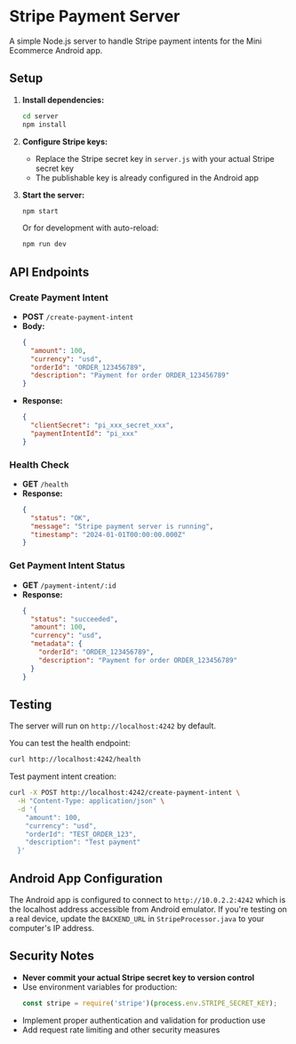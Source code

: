 # Stripe Payment Server

A simple Node.js server to handle Stripe payment intents for the Mini Ecommerce Android app.

## Setup

1. **Install dependencies:**
   ```bash
   cd server
   npm install
   ```

2. **Configure Stripe keys:**
   - Replace the Stripe secret key in `server.js` with your actual Stripe secret key
   - The publishable key is already configured in the Android app

3. **Start the server:**
   ```bash
   npm start
   ```
   
   Or for development with auto-reload:
   ```bash
   npm run dev
   ```

## API Endpoints

### Create Payment Intent
- **POST** `/create-payment-intent`
- **Body:**
  ```json
  {
    "amount": 100,
    "currency": "usd",
    "orderId": "ORDER_123456789",
    "description": "Payment for order ORDER_123456789"
  }
  ```
- **Response:**
  ```json
  {
    "clientSecret": "pi_xxx_secret_xxx",
    "paymentIntentId": "pi_xxx"
  }
  ```

### Health Check
- **GET** `/health`
- **Response:**
  ```json
  {
    "status": "OK",
    "message": "Stripe payment server is running",
    "timestamp": "2024-01-01T00:00:00.000Z"
  }
  ```

### Get Payment Intent Status
- **GET** `/payment-intent/:id`
- **Response:**
  ```json
  {
    "status": "succeeded",
    "amount": 100,
    "currency": "usd",
    "metadata": {
      "orderId": "ORDER_123456789",
      "description": "Payment for order ORDER_123456789"
    }
  }
  ```

## Testing

The server will run on `http://localhost:4242` by default.

You can test the health endpoint:
```bash
curl http://localhost:4242/health
```

Test payment intent creation:
```bash
curl -X POST http://localhost:4242/create-payment-intent \
  -H "Content-Type: application/json" \
  -d '{
    "amount": 100,
    "currency": "usd",
    "orderId": "TEST_ORDER_123",
    "description": "Test payment"
  }'
```

## Android App Configuration

The Android app is configured to connect to `http://10.0.2.2:4242` which is the localhost address accessible from Android emulator. If you're testing on a real device, update the `BACKEND_URL` in `StripeProcessor.java` to your computer's IP address.

## Security Notes

- **Never commit your actual Stripe secret key to version control**
- Use environment variables for production:
  ```javascript
  const stripe = require('stripe')(process.env.STRIPE_SECRET_KEY);
  ```
- Implement proper authentication and validation for production use
- Add request rate limiting and other security measures 